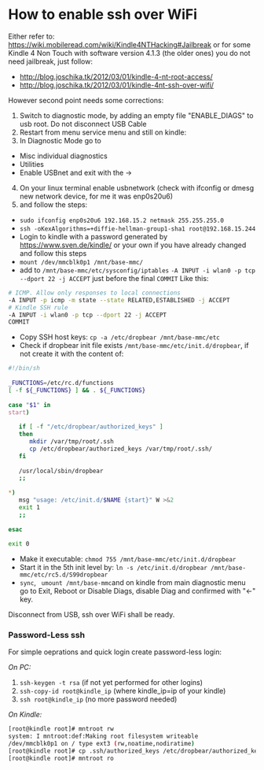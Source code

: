 # How to enable ssh over WiFi #

Either refer to: https://wiki.mobileread.com/wiki/Kindle4NTHacking#Jailbreak
or for some Kindle 4 Non Touch with software version 4.1.3 (the older ones) you do not need jailbreak, just follow:<br>
+ http://blog.joschika.tk/2012/03/01/kindle-4-nt-root-access/
+ http://blog.joschika.tk/2012/03/01/kindle-4nt-ssh-over-wifi/

However second point needs some corrections:

1. Switch to diagnostic mode, by adding an empty file "ENABLE_DIAGS" to usb root. Do not disconnect USB Cable
2. Restart from menu service menu and still on kindle:
3. In Diagnostic Mode go to
 * Misc individual diagnostics
 * Utilities
 * Enable USBnet and exit with the ->
4. On your linux terminal enable usbnetwork (check with ifconfig or dmesg new network device, for me it was enp0s20u6)
5. and follow the steps:
 * `sudo ifconfig enp0s20u6 192.168.15.2 netmask 255.255.255.0`
 * `ssh -oKexAlgorithms=+diffie-hellman-group1-sha1 root@192.168.15.244`
 * Login to kindle with a password generated by https://www.sven.de/kindle/ or your own if you have already changed and follow this steps
 * `mount /dev/mmcblk0p1 /mnt/base-mmc/`
 * add to `/mnt/base-mmc/etc/sysconfig/iptables`
       `-A INPUT -i wlan0 -p tcp --dport 22 -j ACCEPT` just before the final `COMMIT` Like this:

```bash
# ICMP. Allow only responses to local connections
-A INPUT -p icmp -m state --state RELATED,ESTABLISHED -j ACCEPT
# Kindle SSH rule
-A INPUT -i wlan0 -p tcp --dport 22 -j ACCEPT
COMMIT
```

 * Copy SSH host keys: `cp -a /etc/dropbear /mnt/base-mmc/etc`
 * Check if dropbear init file exists `/mnt/base-mmc/etc/init.d/dropbear`, if not create it with the content of:

```bash
#!/bin/sh                                                                       
                                                                                
_FUNCTIONS=/etc/rc.d/functions                                                  
[ -f ${_FUNCTIONS} ] && . ${_FUNCTIONS}                                         
                                                                                
case "$1" in                                                                    
start)                                                                          
                                                                                
   if [ -f "/etc/dropbear/authorized_keys" ]                                    
   then                                                                         
      mkdir /var/tmp/root/.ssh                                                  
      cp /etc/dropbear/authorized_keys /var/tmp/root/.ssh/                      
   fi                                                                           
                                                                                
   /usr/local/sbin/dropbear                                                     
   ;;                                                                           
                                                                                
*)                                                                              
   msg "usage: /etc/init.d/$NAME {start}" W >&2                                 
   exit 1                                                                       
   ;;                                                                           
                                                                                
esac                                                                            
                                                                                
exit 0 
```

 * Make it executable: `chmod 755 /mnt/base-mmc/etc/init.d/dropbear`
 * Start it in the 5th init level by: `ln -s /etc/init.d/dropbear /mnt/base-mmc/etc/rc5.d/S99dropbear`
 * `sync`, ` umount /mnt/base-mmc`and on kindle from main diagnostic menu go to Exit, Reboot or Disable Diags, disable Diag and confirmed with "<-" key.

Disconnect from USB, ssh over WiFi shall be ready.

### Password-Less ssh
For simple oeprations and quick login create password-less login:

*On PC:*
1. `ssh-keygen -t rsa` (if not yet performed for other logins)
2. `ssh-copy-id root@kindle_ip` (where kindle_ip=ip of your kindle)
3. `ssh root@kindle_ip` (no more password needed)

*On Kindle:*
```bash
[root@kindle root]# mntroot rw
system: I mntroot:def:Making root filesystem writeable
/dev/mmcblk0p1 on / type ext3 (rw,noatime,nodiratime)
[root@kindle root]# cp .ssh/authorized_keys /etc/dropbear/authorized_keys
[root@kindle root]# mntroot ro
```
